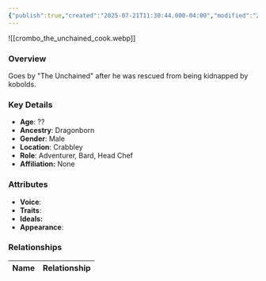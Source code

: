 ```yaml
---
{"publish":true,"created":"2025-07-21T11:30:44.000-04:00","modified":"2025-07-25T11:35:52.000-04:00","published":"2025-07-25T11:35:52.000-04:00","cssclasses":"","Age":"??","Ancestry":"Dragonborn","Gender":"Male","Location":["Crabbley"],"Role":["Adventurer, Bard, Head Chef"],"Affiliation":["None"],"Appearances":["[[-The High Rollers Campaign-]]"]}
---
```



![[crombo_the_unchained_cook.webp]]

### Overview
Goes by "The Unchained" after he was rescued from being kidnapped by kobolds.

### Key Details
- **Age**: ??
- **Ancestry**: Dragonborn
- **Gender**: Male
- **Location**: Crabbley
- **Role**: Adventurer, Bard, Head Chef
- **Affiliation:** None

### Attributes
- **Voice**: 
- **Traits**: 
- **Ideals:** 
- **Appearance**:

### Relationships

| Name  | Relationship |
| ----- | ------------ |
